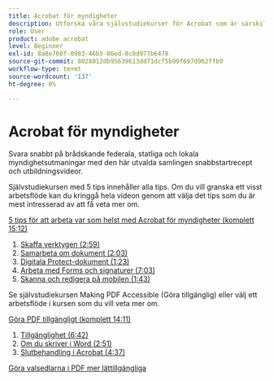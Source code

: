 ```yaml
---
title: Acrobat för myndigheter
description: Utforska våra självstudiekurser för Acrobat som är särskilt utformade för myndigheter på federal, delstatlig och lokal nivå
role: User
product: adobe acrobat
level: Beginner
exl-id: 8a8e760f-0983-46b5-86ed-8c8d977b6478
source-git-commit: 8028012db95639613dd71dcf5b99f697d962ffb9
workflow-type: tm+mt
source-wordcount: '137'
ht-degree: 0%

---
```


# Acrobat för myndigheter

Svara snabbt på brådskande federala, statliga och lokala myndighetsutmaningar med den här utvalda samlingen snabbstartrecept och utbildningsvideor.

Självstudiekursen med 5 tips innehåller alla tips. Om du vill granska ett visst arbetsflöde kan du kringgå hela videon genom att välja det tips som du är mest intresserad av att få veta mer om.

[5 tips för att arbeta var som helst med Acrobat för myndigheter (komplett 15:12)](5-tips-for-working-anywhere-with-acrobat-dc-for-government.md)
1. [Skaffa verktygen (2:59)](get-your-tools.md)
1. [Samarbeta om dokument (2:03)](collaborate-on-documents.md)
1. [Digitala Protect-dokument (1:23)](protect-digital-documents.md)
1. [Arbeta med Forms och signaturer (7:03)](work-with-forms-and-signatures.md)
1. [Skanna och redigera på mobilen (1:43)](scan-and-edit-on-mobile.md)

Se självstudiekursen Making PDF Accessible (Göra  tillgänglig) eller välj ett arbetsflöde i kursen som du vill veta mer om.

[Göra PDF tillgängligt (komplett 14:11)](making-pdfs-accessible.md)
1. [Tillgänglighet (6:42)](understanding-accessibility.md)
1. [Om du skriver i Word (2:51)](authoring-in-word.md)
1. [Slutbehandling i Acrobat (4:37)](finishing-in-acrobat.md)

[Göra valsedlarna i PDF mer lättillgängliga](making-pdf-ballots-accessible.md)
